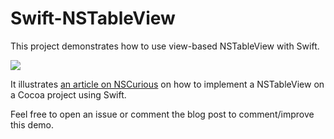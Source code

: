 # Swift-NSTableView

This project demonstrates how to use view-based NSTableView with Swift.

![](http://nscurious.com/wp-content/uploads/2015/04/Window1.png)

It illustrates [an article on NSCurious](http://nscurious.com/2015/04/08/using-view-based-nstableview-with-swift/) on how to implement a NSTableView on a Cocoa project using Swift.

Feel free to open an issue or comment the blog post to comment/improve this demo.
